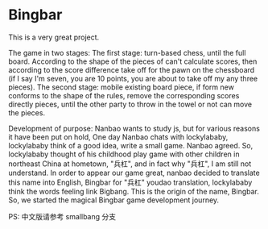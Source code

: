 # Bingbar
This is a very great project.

The game in two stages:
The first stage: turn-based chess, until the full board. According to the shape of the pieces of can't calculate scores, then according to the score difference take off for the pawn on the chessboard (if I say I'm seven, you are 10 points, you are about to take off my any three pieces).
The second stage: mobile existing board piece, if form new conforms to the shape of the rules, remove the corresponding scores directly pieces, until the other party to throw in the towel or not can move the pieces.

Development of purpose:
Nanbao wants to study js, but for various reasons it have been put on hold, One day Nanbao chats with lockylababy, lockylababy think of a good idea, write a small game. Nanbao agreed. So, lockylababy thought of his childhood play game with other children in northeast China at hometown, "兵杠", and in fact why  "兵杠", I am still not understand. In order to appear our game great, nanbao decided to translate this name into English, Bingbar for "兵杠" youdao translation, lockylababy think the words feeling link Bigbang. This is the origin of the name, Bingbar. So, we started the magical Bingbar game development journey.

PS: 中文版请参考 smallbang 分支